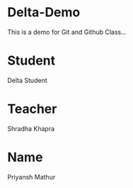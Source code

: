 # Delta-Demo
This is a demo for Git and Github Class...

# Student
Delta Student

# Teacher
Shradha Khapra

# Name
Priyansh Mathur